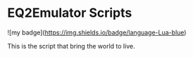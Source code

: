 # EQ2Emulator Scripts

!\[my badge\](https://img.shields.io/badge/language-Lua-blue)

This is the script that bring the world to live.